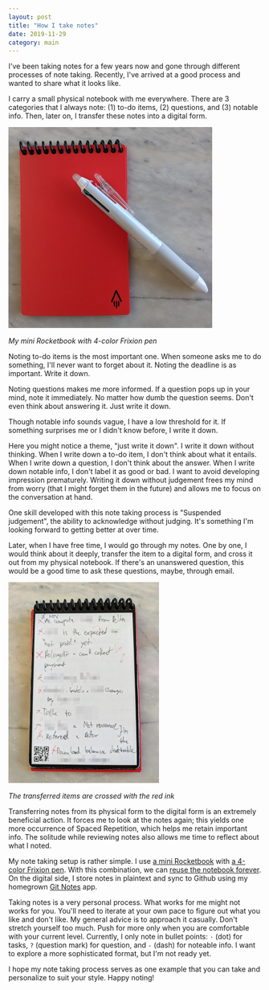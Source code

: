 ```yaml
---
layout: post
title: "How I take notes"
date: 2019-11-29
category: main
---
```


I've been taking notes for a few years now and gone through different processes of note taking. Recently, I've arrived at a good process and wanted to share what it looks like.

I carry a small physical notebook with me everywhere. There are 3 categories that I always note: (1) to-do items, (2) questions, and (3) notable info. Then, later on, I transfer these notes into a digital form.

![My notebook with a pen](/assets/img/notebook.jpg)

*My mini Rocketbook with 4-color Frixion pen*

Noting to-do items is the most important one. When someone asks me to do something, I'll never want to forget about it. Noting the deadline is as important. Write it down.

Noting questions makes me more informed. If a question pops up in your mind, note it immediately. No matter how dumb the question seems. Don't even think about answering it. Just write it down.

Though notable info sounds vague, I have a low threshold for it. If something surprises me or I didn't know before, I write it down.

Here you might notice a theme, "just write it down". I write it down without thinking. When I write down a to-do item, I don't think about what it entails. When I write down a question, I don't think about the answer. When I write down notable info, I don't label it as good or bad. I want to avoid developing impression prematurely. Writing it down without judgement frees my mind from worry (that I might forget them in the future) and allows me to focus on the conversation at hand.

One skill developed with this note taking process is "Suspended judgement", the ability to acknowledge without judging. It's something I'm looking forward to getting better at over time.

Later, when I have free time, I would go through my notes. One by one, I would think about it deeply, transfer the item to a digital form, and cross it out from my physical notebook. If there's an unanswered question, this would be a good time to ask these questions, maybe, through email.

![Crossed items](/assets/img/crossed2.jpg)

*The transferred items are crossed with the red ink*

Transferring notes from its physical form to the digital form is an extremely beneficial action. It forces me to look at the notes again; this yields one more occurrence of Spaced Repetition, which helps me retain important info. The solitude while reviewing notes also allows me time to reflect about what I noted.

My note taking setup is rather simple. I use [a mini Rocketbook](https://www.amazon.com/Rocketbook-Everlast-Reusable-Notebook-EVR-M-K/dp/B07CZFM72V) with [a 4-color Frixion pen](https://www.amazon.com/Pilot-Frixion-Ball4-Ballpoint-LKFB-80EF-W/dp/B00IPD3KEM). With this combination, we can [reuse the notebook forever](https://youtu.be/vRHfpKj35Sk?t=260). On the digital side, I store notes in plaintext and sync to Github using my homegrown [Git Notes](https://github.com/tanin47/git-notes) app.

Taking notes is a very personal process. What works for me might not works for you. You'll need to iterate at your own pace to figure out what you like and don't like. My general advice is to approach it casually. Don't stretch yourself too much. Push for more only when you are comfortable with your current level. Currently, I only note in bullet points: `·` (dot) for tasks, `?` (question mark) for question, and `-` (dash) for noteable info. I want to explore a more sophisticated format, but I'm not ready yet.

I hope my note taking process serves as one example that you can take and personalize to suit your style. Happy noting!

